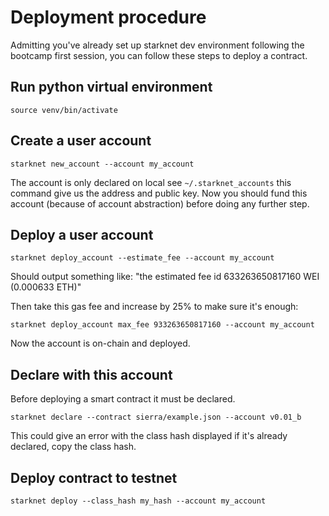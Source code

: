 # Deployment procedure

Admitting you've already set up starknet dev environment following the bootcamp first session, you can follow these steps to deploy a contract.

## Run python virtual environment

```source venv/bin/activate```

## Create a user account

```starknet new_account --account my_account```

The account is only declared on local see ```~/.starknet_accounts```
this command give us the address and public key. Now you should fund this account (because of account abstraction) before doing any further step.

## Deploy a user account

```starknet deploy_account --estimate_fee --account my_account```

Should output something like: "the estimated fee id 633263650817160 WEI (0.000633 ETH)"

Then take this gas fee and increase by 25% to make sure it's enough:

```starknet deploy_account max_fee 933263650817160 --account my_account```

Now the account is on-chain and deployed.

## Declare with this account 

Before deploying a smart contract it must be declared.

```starknet declare --contract sierra/example.json --account v0.01_b``` 

This could give an error with the class hash displayed if it's already declared, copy the class hash.

## Deploy contract to testnet

```starknet deploy --class_hash my_hash --account my_account```
